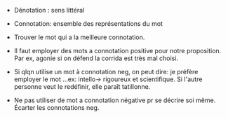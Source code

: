 
- Dénotation : sens littéral 

- Connotation: ensemble des représentations du mot 

- Trouver le mot qui a la meilleure connotation. 

- Il faut employer des mots a connotation positive pour notre proposition. Par ex, agonie si on défend la corrida est très mal choisi. 

- Si qlqn utilise un mot à connotation neg, on peut dire: je préfère employer le mot …ex: intello-> rigoureux et scientifique. Si l'autre personne veut le redéfinir, elle paraît tatillonne. 


- Ne pas utiliser de mot a connotation négative pr se décrire soi même. Écarter les connotations neg. 
